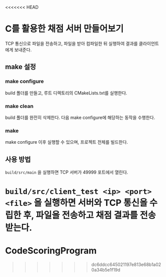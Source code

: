 <<<<<<< HEAD
# C를 활용한 채점 서버 만들어보기

TCP 통신으로 파일을 전송하고, 파일을 받아 컴파일한 뒤 실행하여 결과를 클라이언트에게 보내준다.

## make 설정

### make configure

build 폴더를 만들고, 루트 디렉토리의 CMakeLists.txt를 실행한다.

### make clean

build 폴더를 완전히 삭제한다. 다음 make configure에 해당하는 동작을 수행한다.

### make

make configure 이후 실행할 수 있으며, 프로젝트 전체를 빌드한다.

## 사용 방법

```build/src/main``` 을 실행하면 TCP 서버가 49999 포트에서 열린다.

```build/src/client_test <ip> <port> <file>``` 을 실행하면 서버와 TCP 통신을 수립한 후, 파일을 전송하고 채점 결과를 전송받는다.
=======
# CodeScoringProgram
>>>>>>> dc6ddcc645021197e813e68b1a020a34b5e1f19d

